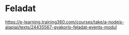 # Feladat
https://e-learning.training360.com/courses/take/a-nodejs-alapjai/texts/24435567-gyakorlo-feladat-events-modul